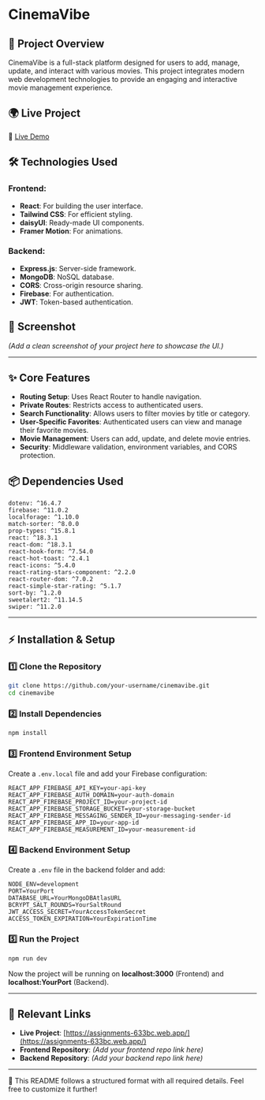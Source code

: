 # CinemaVibe

## 📝 Project Overview
CinemaVibe is a full-stack platform designed for users to add, manage, update, and interact with various movies. This project integrates modern web development technologies to provide an engaging and interactive movie management experience.

## 🌍 Live Project
🔗 [Live Demo](https://assignments-633bc.web.app/)

## 🛠 Technologies Used
### Frontend:
- **React**: For building the user interface.
- **Tailwind CSS**: For efficient styling.
- **daisyUI**: Ready-made UI components.
- **Framer Motion**: For animations.

### Backend:
- **Express.js**: Server-side framework.
- **MongoDB**: NoSQL database.
- **CORS**: Cross-origin resource sharing.
- **Firebase**: For authentication.
- **JWT**: Token-based authentication.

## 📸 Screenshot
*(Add a clean screenshot of your project here to showcase the UI.)*

---

## ✨ Core Features
- **Routing Setup**: Uses React Router to handle navigation.
- **Private Routes**: Restricts access to authenticated users.
- **Search Functionality**: Allows users to filter movies by title or category.
- **User-Specific Favorites**: Authenticated users can view and manage their favorite movies.
- **Movie Management**: Users can add, update, and delete movie entries.
- **Security**: Middleware validation, environment variables, and CORS protection.

## 📦 Dependencies Used
```
dotenv: ^16.4.7
firebase: ^11.0.2
localforage: ^1.10.0
match-sorter: ^8.0.0
prop-types: ^15.8.1
react: ^18.3.1
react-dom: ^18.3.1
react-hook-form: ^7.54.0
react-hot-toast: ^2.4.1
react-icons: ^5.4.0
react-rating-stars-component: ^2.2.0
react-router-dom: ^7.0.2
react-simple-star-rating: ^5.1.7
sort-by: ^1.2.0
sweetalert2: ^11.14.5
swiper: ^11.2.0
```

---

## ⚡ Installation & Setup
### 1️⃣ Clone the Repository
```bash
git clone https://github.com/your-username/cinemavibe.git
cd cinemavibe
```

### 2️⃣ Install Dependencies
```bash
npm install
```

### 3️⃣ Frontend Environment Setup
Create a `.env.local` file and add your Firebase configuration:
```env
REACT_APP_FIREBASE_API_KEY=your-api-key
REACT_APP_FIREBASE_AUTH_DOMAIN=your-auth-domain
REACT_APP_FIREBASE_PROJECT_ID=your-project-id
REACT_APP_FIREBASE_STORAGE_BUCKET=your-storage-bucket
REACT_APP_FIREBASE_MESSAGING_SENDER_ID=your-messaging-sender-id
REACT_APP_FIREBASE_APP_ID=your-app-id
REACT_APP_FIREBASE_MEASUREMENT_ID=your-measurement-id
```

### 4️⃣ Backend Environment Setup
Create a `.env` file in the backend folder and add:
```env
NODE_ENV=development
PORT=YourPort
DATABASE_URL=YourMongoDBAtlasURL
BCRYPT_SALT_ROUNDS=YourSaltRound
JWT_ACCESS_SECRET=YourAccessTokenSecret
ACCESS_TOKEN_EXPIRATION=YourExpirationTime
```

### 5️⃣ Run the Project
```bash
npm run dev
```

Now the project will be running on **localhost:3000** (Frontend) and **localhost:YourPort** (Backend).

---

## 📌 Relevant Links
- **Live Project**: [https://assignments-633bc.web.app/](https://assignments-633bc.web.app/)
- **Frontend Repository**: *(Add your frontend repo link here)*
- **Backend Repository**: *(Add your backend repo link here)*

---

🔹 This README follows a structured format with all required details. Feel free to customize it further!

